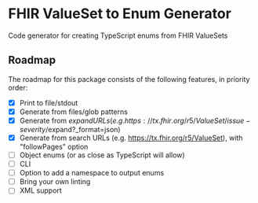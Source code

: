 # FHIR ValueSet to Enum Generator

Code generator for creating TypeScript enums from FHIR ValueSets

## Roadmap

The roadmap for this package consists of the following features, in priority order:

- [x] Print to file/stdout
- [x] Generate from files/glob patterns
- [x] Generate from $expand URLs (e.g. https://tx.fhir.org/r5/ValueSet/issue-severity/$expand?_format=json)
- [x] Generate from search URLs (e.g. https://tx.fhir.org/r5/ValueSet), with "followPages" option
- [ ] Object enums (or as close as TypeScript will allow)
- [ ] CLI
- [ ] Option to add a namespace to output enums
- [ ] Bring your own linting
- [ ] XML support
